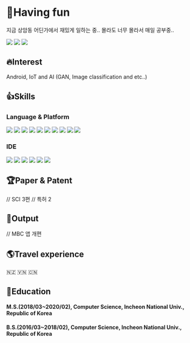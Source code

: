 # 🤣Having fun
지금 상암동 어딘가에서 재밌게 일하는 중.. 몰라도 너무 몰라서 매일 공부중..  


<a href="https://hits.seeyoufarm.com"><img src="https://hits.seeyoufarm.com/api/count/incr/badge.svg?url=https%3A%2F%2Fgithub.com%2Ftomxoghks789&count_bg=%2379C83D&title_bg=%23555555&icon=&icon_color=%23E7E7E7&title=hits&edge_flat=false"/></a> <a href="https://www.linkedin.com/in/taehwan-kim-41236b166/"><img src="https://img.shields.io/badge/-LinkedIn-0A66C2?logo=linkedin"></a> <a href="https://laruma.tistory.com/"><img src="https://img.shields.io/badge/-Tech Blog-181717?logo=github"></a>

## 🔥Interest
Android, IoT and AI (GAN, Image classification and etc..)  

## 👍Skills
### Language & Platform
<img src="https://img.shields.io/badge/-Android-3DDC84?logo=android"> <img src="https://img.shields.io/badge/-Kotlin-0095D5?logo=kotlin"> <img src="https://img.shields.io/badge/-Java-007396?logo=java"> <img src="https://img.shields.io/badge/-Python-3776AB?logo=python"> <img src="https://img.shields.io/badge/-Keras-D00000?logo=keras"> <img src="https://img.shields.io/badge/-TensorFlow-FF6F00?logo=tensorflow"> <img src="https://img.shields.io/badge/-Arduino-00979D?logo=arduino">
<img src="https://img.shields.io/badge/-Raspberry Pi-A22846?logo=raspberrypi"> <img src="https://img.shields.io/badge/-Ubuntu-E95420?logo=ubuntu"> <img src="https://img.shields.io/badge/-C Sharp-239120?logo=csharp">

### IDE
<img src="https://img.shields.io/badge/-Android Studio-3DDC84?logo=androidstudio"> <img src="https://img.shields.io/badge/-Eclipse-2C2255?logo=eclipseide"> <img src="https://img.shields.io/badge/-Visual Studio-5C2D91?logo=visualstudio"> <img src="https://img.shields.io/badge/-Visual Studio Code-007ACC?logo=visualstudiocode">
<img src="https://img.shields.io/badge/-IntelliJ-000000?logo=intellijidea"> <img src="https://img.shields.io/badge/-Jupyter-F37626?logo=jupyter">

## 🏆Paper & Patent
// SCI 3편
// 특허 2

## 🙏Output
// MBC 앱 개편

## 🌎Travel experience
🇳🇿 🇻🇳 🇨🇳

## 📜Education
#### M.S.(2018/03~2020/02), Computer Science, Incheon National Univ., Republic of Korea  
#### B.S.(2016/03~2018/02), Computer Science, Incheon National Univ., Republic of Korea  

